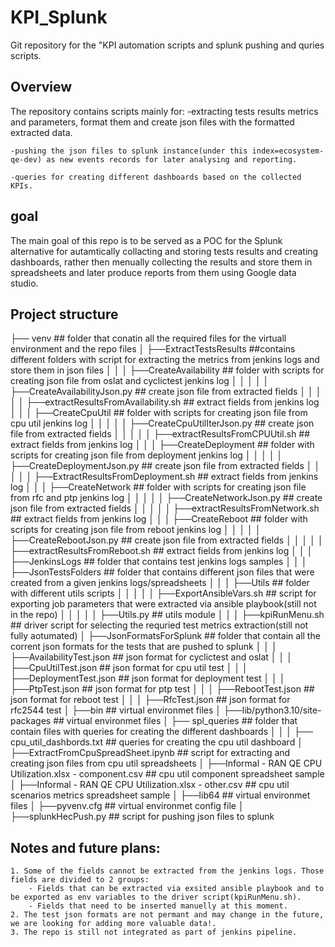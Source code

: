 # KPI_Splunk
Git repository for the "KPI automation scripts and splunk pushing and quries scripts.

## Overview

The repository contains scripts mainly for:
    -extracting tests results metrics and parameters, format them and create json 
     files with the formatted extracted data.

    -pushing the json files to splunk instance(under this index=ecosystem-qe-dev) as new events records for later analysing and reporting.

    -queries for creating different dashboards based on the collected KPIs.

## goal
The main goal of this repo is to be served as a POC for the Splunk alternative for autamtically collacting and storing tests results and creating dashboards,
rather then menually collecting the results and store them in spreadsheets and later produce reports from them using Google data studio.


## Project structure

├── venv                                                        ## folder that conatin all the required files for the virtuall environment and the repo files
│   ├──ExtractTestsResults                                      ##contains different folders with script for extracting the metrics from jenkins logs and store them in json files
│   │   │   ├──CreateAvailability                               ## folder with scripts for creating json file from oslat and cyclictest jenkins log
│   │   │   │   │   ├──CreateAvailabilityJson.py                ## create json file from extracted fields
│   │   │   │   │   ├──extractResultsFromAvailability.sh        ## extract fields from jenkins log
│   │   │   ├──CreateCpuUtil                                    ## folder with scripts for creating json file from cpu util jenkins log
│   │   │   │   │   ├──CreateCpuUtilIterJson.py                 ## create json file from extracted fields
│   │   │   │   │   ├──extractResultsFromCPUUtil.sh             ## extract fields from jenkins log
│   │   │   ├──CreateDeployment                                 ## folder with scripts for creating json file from deployment jenkins log
│   │   │   │   │   ├──CreateDeploymentJson.py                  ## create json file from extracted fields
│   │   │   │   │   ├──ExtractResultsFromDeployment.sh          ## extract fields from jenkins log
│   │   │   ├──CreateNetwork                                    ## folder with scripts for creating json file from rfc and ptp jenkins log
│   │   │   │   │   ├──CreateNetworkJson.py                     ## create json file from extracted fields
│   │   │   │   │   ├──extractResultsFromNetwork.sh             ## extract fields from jenkins log
│   │   │   ├──CreateReboot                                     ## folder with scripts for creating json file from reboot jenkins log
│   │   │   │   │   ├──CreateRebootJson.py                      ## create json file from extracted fields
│   │   │   │   │   ├──extractResultsFromReboot.sh              ## extract fields from jenkins log
│   │   │   ├──JenkinsLogs                                      ## folder that contains test jenkins logs samples
│   │   │   ├──JsonTestsFolders                                 ## folder that contains different json files that were created from a given jenkins logs/spreadsheets
│   │   │   ├──Utils                                            ## folder with different utils scripts
│   │   │   │   │   ├──ExportAnsibleVars.sh                     ## script for exporting job parameters that were extracted via ansible playbook(still not in the repo)
│   │   │   │   │   ├──Utils.py                                 ## utils module 
│   │   │   ├──kpiRunMenu.sh                                    ## driver script for selecting the requried test metrics extraction(still not fully aotumated)
│   ├──JsonFormatsForSplunk                                     ##  folder that contain all the corrent json formats for the tests that are pushed to splunk
│   │   │   ├──AvailabilityTest.json                            ## json format for cyclictest and oslat
│   │   │   ├──CpuUtilTest.json                                 ## json format for cpu util test
│   │   │   ├──DeploymentTest.json                              ## json format for deployment test
│   │   │   ├──PtpTest.json                                     ## json format for ptp test
│   │   │   ├──RebootTest.json                                  ## json format for reboot test
│   │   │   ├──RfcTest.json                                     ## json format for rfc2544 test
│   ├──bin                                                      ## virtual environmet files
│   ├──lib/python3.10/site-packages                             ## virtual environmet files
│   ├── spl_queries                                             ## folder that contain files with queries for creating the different dashboards
│   │   │   ├── cpu_util_dashbords.txt                          ## queries for creating the cpu util dashboard
│   ├──ExtractFromCpuSpreadSheet.ipynb                          ## script for extracting and creating json files from cpu util spreadsheets
│   ├──Informal - RAN QE CPU Utilization.xlsx - component.csv   ## cpu util component spreadsheet sample
│   ├──Informal - RAN QE CPU Utilization.xlsx - other.csv       ## cpu util scenarios metrics spreadsheet sample
│   ├──lib64                                                    ## virtual environmet files
│   ├──pyvenv.cfg                                               ## virtual environmet config file
│   ├──splunkHecPush.py                                         ## script for pushing json files to splunk

## Notes and future plans:
    1. Some of the fields cannot be extracted from the jenkins logs. Those fields are divided to 2 groups:
        - Fields that can be extracted via exsited ansible playbook and to be exported as env variables to the driver script(kpiRunMenu.sh).
        - Fields that need to be inserted manuelly at this moment.
    2. The test json formats are not permant and may change in the future, we are looking for adding more valuable data!.
    3. The repo is still not integrated as part of jenkins pipeline.